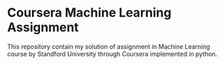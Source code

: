 # Coursera Machine Learning Assignment
This repository contain my solution of assignment in Machine Learning course by Standford University through Coursera implemented in python.
